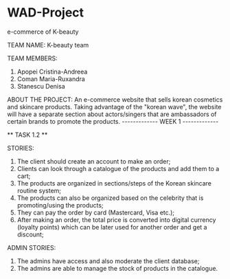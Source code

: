 # WAD-Project
e-commerce of K-beauty

TEAM NAME: K-beauty team

TEAM MEMBERS:
1. Apopei Cristina-Andreea
2. Coman Maria-Ruxandra
3. Stanescu Denisa
   
ABOUT THE PROJECT:
An e-commerce website that sells korean cosmetics and skincare products. Taking advantage of the "korean wave", the website will have a separate section about actors/singers that are ambassadors of certain brands to promote the products.
------------- WEEK 1 -------------

** TASK 1.2 **

STORIES:
1. The client should create an account to make an order;
2. Clients can look through a catalogue of the products and add them to a cart;
3. The products are organized in sections/steps of the Korean skincare routine system;
4. The products can also be organized based on the celebrity that is promoting/using the products;
5. They can pay the order by card (Mastercard, Visa etc.);
6. After making an order, the total price is converted into digital currency (loyalty points) which can be later used for another order and get a discount;
   
   

ADMIN STORIES:
1. The admins have access and also moderate the client database;
2. The admins are able to manage the stock of products in the catalogue.
